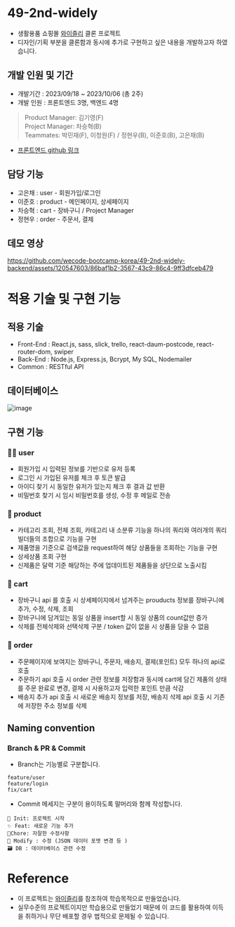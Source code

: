 # 49-2nd-widely
- 생활용품 쇼핑몰 [와이즐리](https://wisely.store/) 클론 프로젝트
- 디자인/기획 부분을 클론함과 동시에 추가로 구현하고 싶은 내용을 개발하고자 하였습니다.

## 개발 인원 및 기간
- 개발기간 : 2023/09/18 ~ 2023/10/06 (총 2주)
- 개발 인원 : 프론트엔드 3명, 백엔드 4명
> Product Manager: 김기영(F) <br />
> Project Manager: 차승혁(B) <br />
> Teammates: 박민재(F), 이청원(F) / 정현우(B), 이준호(B), 고은채(B)<br />
- [프론트엔드 github 링크](https://github.com/wecode-bootcamp-korea/49-2nd-widely-frontend) <br>

## 담당 기능
- 고은채 : user - 회원가입/로그인 <br>
- 이준호 : product - 메인페이지, 상세페이지 <br>
- 차승혁 : cart - 장바구니 / Project Manager<br>
- 정현우 : order - 주문서, 결제<br>

## 데모 영상

https://github.com/wecode-bootcamp-korea/49-2nd-widely-backend/assets/120547603/86baf1b2-3567-43c9-86c4-9ff3dfceb479


# 적용 기술 및 구현 기능
## 적용 기술
- Front-End : React.js, sass, slick, trello, react-daum-postcode, react-router-dom, swiper
- Back-End : Node.js, Express.js, Bcrypt, My SQL, Nodemailer
- Common : RESTful API <br>

## 데이터베이스
![image](https://github.com/wecode-bootcamp-korea/49-2nd-widely-backend/assets/124764329/fa9fc799-3d92-4e3b-b4de-fdab1fc80dc7) <br>


## 구현 기능
### 👩‍💻 user
- 회원가입 시 입력된 정보를 기반으로 유저 등록
- 로그인 시 가입된 유저를 체크 후 토큰 발급
- 아이디 찾기 시 동일한 유저가 있는지 체크 후 결과 값 반환
- 비밀번호 찾기 시 임시 비밀번호를 생성, 수정 후 메일로 전송
  
### 🎁 product
- 카테고리 조회, 전체 조회, 카테고리 내 소분류 기능을 하나의 쿼리와 여러개의 쿼리빌더들의 조합으로 기능을 구현
- 제품명을 기준으로 검색값을 request하여 해당 상품들을 조회하는 기능을 구현
- 상세상품 조회 구현
- 신제품은 달력 기준 해당하는 주에 업데이트된 제품들을 상단으로 노출시킴

### 🛒 cart
- 장바구니 api 를 호출 시 상세페이지에서 넘겨주는 prouducts 정보를 장바구니에 추가, 수정, 삭제, 조회
- 장바구니에 담겨있는 동일 상품을 insert할 시 동일 상품의 count값만 증가
- 삭제를 전체삭제와 선택삭제 구분 / token 값이 없을 시 상품을 담을 수 없음
### 💸 order
- 주문페이지에 보여지는 장바구니, 주문자, 배송지, 결제(포인트) 모두 하나의 api로 호출 
- 주문하기 api 호출 시 order 관련 정보를 저장함과 동시에 cart에 담긴 제품의 상태를 주문 완료로 변경, 결제 시 사용하고자 입력한 포인트 만큼 삭감
- 배송지 추가 api 호출 시 새로운 배송지 정보를 저장, 배송지 삭제 api 호출 시 기존에 저장한 주소 정보를 삭제 <br>

## Naming convention

### Branch & PR & Commit

*  Branch는 기능별로 구분합니다.
```
feature/user
feature/login
fix/cart
```
  
*  Commit 메세지는 구분이 용이하도록 말머리와 함께 작성합니다. 
```
🎉 Init: 프로젝트 시작
✨ Feat: 새로운 기능 추가
🔨Chore: 자잘한 수정사항
🚧 Modify : 수정 (JSON 데이터 포맷 변경 등 )
🗃 DB : 데이터베이스 관련 수정
``` 

# Reference
- 이 프로젝트는 [와이즐리](https://wisely.store/)를 참조하여 학습목적으로 만들었습니다.
- 실무수준의 프로젝트이지만 학습용으로 만들었기 때문에 이 코드를 활용하여 이득을 취하거나 무단 배포할 경우 법적으로 문제될 수 있습니다.
